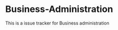 Business-Administration
=======================

This is a issue tracker for Business administration
